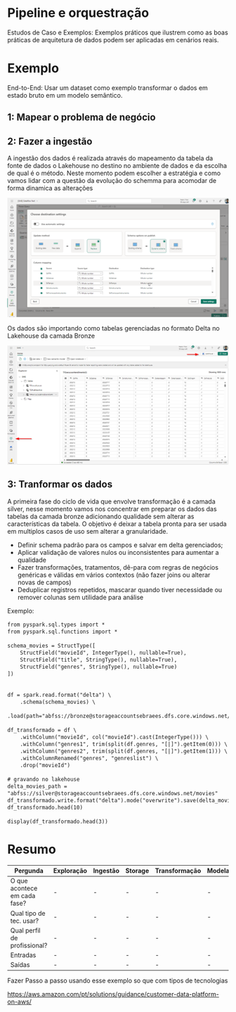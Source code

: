 # Pipeline e orquestração
Estudos de Caso e Exemplos: Exemplos práticos que ilustrem como as boas práticas de arquitetura de dados podem ser aplicadas em cenários reais.

# Exemplo
End-to-End: Usar um dataset como exemplo transformar o dados em estado bruto em um modelo semântico.

## 1: Mapear o problema de negócio

## 2: Fazer a ingestão
A ingestão dos dados é realizada através do mapeamento da tabela da fonte de dados o Lakehouse no destino no ambiente de dados e da escolha de qual é o método. Neste momento podem escolher a estratégia e como vamos lidar com a questão da evolução do schemma para acomodar de forma dinamica as alterações

![Alt text](image.png)

Os dados são importando como tabelas gerenciadas no formato Delta no Lakehouse da camada Bronze

![Alt text](image-1.png)


## 3: Tranformar os dados 

A primeira fase do ciclo de vida que envolve transformação é a camada silver, nesse momento vamos nos concentrar em preparar os dados das tabelas da camada bronze adicionando qualidade sem alterar as características da tabela. O objetivo é deixar a tabela pronta para ser usada em multiplos casos de uso sem alterar a granularidade.

- Definir schema padrão para os campos e salvar em delta gerenciados;
- Aplicar validação de valores nulos ou inconsistentes para aumentar a qualidade
- Fazer transformações, tratamentos, dê-para com regras de negócios genéricas e válidas em vários contextos (não fazer joins ou alterar novas de campos)
- Deduplicar registros repetidos, mascarar quando tiver necessidade ou remover colunas sem utilidade para análise

Exemplo:

```
from pyspark.sql.types import *
from pyspark.sql.functions import *

schema_movies = StructType([
    StructField("movieId", IntegerType(), nullable=True),
    StructField("title", StringType(), nullable=True),
    StructField("genres", StringType(), nullable=True)
])


df = spark.read.format("delta") \
    .schema(schema_movies) \
    .load(path="abfss://bronze@storageaccountsebraees.dfs.core.windows.net/movies/*.parquet")

df_transformado = df \
    .withColumn("movieId", col("movieId").cast(IntegerType())) \
    .withColumn("genres1", trim(split(df.genres, "[|]").getItem(0))) \
    .withColumn("genres2", trim(split(df.genres, "[|]").getItem(1))) \
    .withColumnRenamed("genres", "genreslist") \
    .drop("movieId")

# gravando no lakehouse
delta_movies_path = "abfss://silver@storageaccountsebraees.dfs.core.windows.net/movies"
df_transformado.write.format("delta").mode("overwrite").save(delta_movies_path)
df_transformado.head(10)

display(df_transformado.head(3))
```

# Resumo

Pergunda | Exploração | Ingestão | Storage | Transformação | Modelagem | Entrega
---------- | -------- | ------- | ------------- | --------- | ------- | --------
O que acontece em cada fase? | - | - | - | - | - | -
Qual tipo de tec. usar? | - | - | - | - | - | -
Qual perfil de profissional? | - | - | - | - | - | -
Entradas | - | - | - | - | - | -
Saídas | - | - | - | - | - | -

Fazer Passo a passo usando esse exemplo so que com tipos de tecnologias

https://aws.amazon.com/pt/solutions/guidance/customer-data-platform-on-aws/